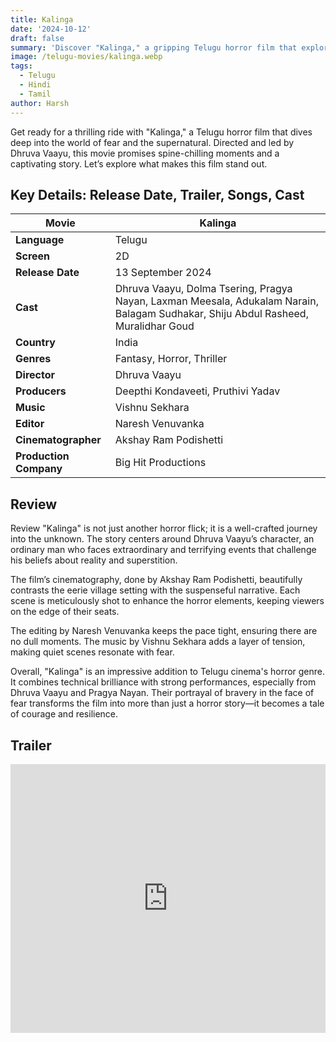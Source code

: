 ```yaml
---
title: Kalinga
date: '2024-10-12'
draft: false
summary: 'Discover "Kalinga," a gripping Telugu horror film that explores fear and courage.'
image: /telugu-movies/kalinga.webp
tags:
  - Telugu
  - Hindi
  - Tamil
author: Harsh
---
```


Get ready for a thrilling ride with "Kalinga," a Telugu horror film that dives deep into the world of fear and the supernatural. Directed and led by Dhruva Vaayu, this movie promises spine-chilling moments and a captivating story. Let’s explore what makes this film stand out.

## Key Details: Release Date, Trailer, Songs, Cast

| **Movie**       | Kalinga                             |
|-----------------|-------------------------------------|
| **Language**     | Telugu                              |
| **Screen**       | 2D                                  |
| **Release Date** | 13 September 2024                  |
| **Cast**         | Dhruva Vaayu, Dolma Tsering, Pragya Nayan, Laxman Meesala, Adukalam Narain, Balagam Sudhakar, Shiju Abdul Rasheed, Muralidhar Goud |
| **Country**      | India                               |
| **Genres**       | Fantasy, Horror, Thriller           |
| **Director**     | Dhruva Vaayu                        |
| **Producers**    | Deepthi Kondaveeti, Pruthivi Yadav |
| **Music**        | Vishnu Sekhara                      |
| **Editor**       | Naresh Venuvanka                   |
| **Cinematographer** | Akshay Ram Podishetti            |
| **Production Company** | Big Hit Productions            |

## Review

Review
"Kalinga" is not just another horror flick; it is a well-crafted journey into the unknown. The story centers around Dhruva Vaayu’s character, an ordinary man who faces extraordinary and terrifying events that challenge his beliefs about reality and superstition.

The film’s cinematography, done by Akshay Ram Podishetti, beautifully contrasts the eerie village setting with the suspenseful narrative. Each scene is meticulously shot to enhance the horror elements, keeping viewers on the edge of their seats.

The editing by Naresh Venuvanka keeps the pace tight, ensuring there are no dull moments. The music by Vishnu Sekhara adds a layer of tension, making quiet scenes resonate with fear.

Overall, "Kalinga" is an impressive addition to Telugu cinema's horror genre. It combines technical brilliance with strong performances, especially from Dhruva Vaayu and Pragya Nayan. Their portrayal of bravery in the face of fear transforms the film into more than just a horror story—it becomes a tale of courage and resilience.

## Trailer

<iframe width="100%" height="430" src="https://www.youtube.com/embed/bamuIkhMr4g?si=d1gyKdjIOWLT6Xtl" frameborder="0" allow="accelerometer; autoplay; clipboard-write; encrypted-media; gyroscope; picture-in-picture; web-share" referrerpolicy="strict-origin-when-cross-origin" allowfullscreen></iframe>